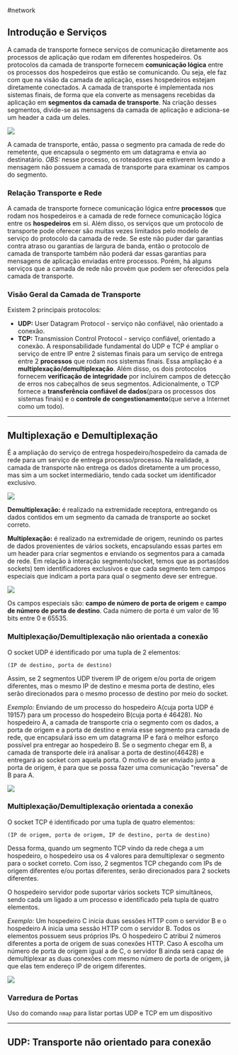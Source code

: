 #network
## Introdução e Serviços
A camada de transporte fornece serviços de comunicação diretamente aos processos de aplicação que rodam em diferentes hospedeiros. Os protocolos da camada de transporte fornecem **comunicação lógica** entre os processos dos hospedeiros que estão se comunicando. Ou seja, ele faz com que na visão da camada de aplicação, esses hospedeiros estejam diretamente conectados.
A camada de transporte é implementada nos sistemas finais, de forma que ela converte as mensagens recebidas da aplicação em **segmentos da camada de transporte**. Na criação desses segmentos, divide-se as mensagens da camada de aplicação e adiciona-se um header a cada um deles.

![](/_assets/Pasted%20image%2020230114115723.png)

A camada de transporte, então, passa o segmento pra camada de rede do remetente, que encapsula o segmento em um datagrama e envia ao destinatário.
*OBS:* nesse processo, os roteadores que estiverem levando a mensagem não possuem a camada de transporte para examinar os campos do segmento.

### Relação Transporte e Rede
A camada de transporte fornece comunicação lógica entre **processos** que rodam nos hospedeiros e a camada de rede fornece comunicação lógica entre os **hospedeiros** em si.
Além disso, os serviços que um protocolo de transporte pode oferecer são muitas vezes limitados pelo modelo de serviço do protocolo da camada de rede. Se este não puder dar garantias contra atraso ou garantias de largura de banda, então o protocolo de camada de transporte também não poderá dar essas garantias para mensagens de aplicação enviadas entre processos. Porém, há alguns serviços que a camada de rede não provém que podem ser oferecidos pela camada de transporte.

### Visão Geral da Camada de Transporte
Existem 2 principais protocolos:
- **UDP:** User Datagram Protocol - serviço não confiável, não orientado a conexão.
- **TCP:** Transmission Control Protocol - serviço confiável, orientado a conexão.
A responsabilidade fundamental do UDP e TCP é ampliar o serviço de entre IP entre 2 sistemas finais para um serviço de entrega entre 2 **processos** que rodam nos sistemas finais. Essa ampliação é a **multiplexação/demultiplexação**.
Além disso, os dois protocolos fornecem **verificação de integridade** por incluirem campos de detecção de erros nos cabeçalhos de seus segmentos.
Adicionalmente, o TCP fornece a **transferência confiável de dados**(para os processos dos sistemas finais) e o **controle de congestionamento**(que serve a Internet como um todo).


---
## Multiplexação e Demultiplexação
É a ampliação do serviço de entrega hospedeiro/hospedeiro da camada de rede para um serviço de entrega processo/processo.
Na realidade, a camada de transporte não entrega os dados diretamente a um processo, mas sim a um socket intermediário, tendo cada socket um identificador exclusivo.

![](/_assets/Pasted%20image%2020230114125738.png)

**Demultiplexação:** é realizado na extremidade receptora, entregando os dados contidos em um segmento da camada de transporte ao socket correto.

**Multiplexação:** é realizado na extremidade de origem, reunindo os partes de dados provenientes de vários sockets, encapsulando essas partes em um header para criar segmentos e enviando os segmentos para a camada de rede.
Em relação à interação segmento/socket, temos que as portas(dos sockets) tem identificadores exclusivos e que cada segmento tem campos especiais que indicam a porta para qual o segmento deve ser entregue.

![](/_assets/Pasted%20image%2020230114131525.png)

Os campos especiais são: **campo de número de porta de origem** e **campo de número de porta de destino**. Cada número de porta é um valor de 16 bits entre 0 e 65535.
### Multiplexação/Demultiplexação não orientada a conexão
O socket UDP é identificado por uma tupla de 2 elementos:
```
(IP de destino, porta de destino)
```
Assim, se 2 segmentos UDP tiverem IP de origem e/ou porta de origem diferentes, mas o mesmo IP de destino e mesma porta de destino, eles serão direcionados para o mesmo processo de destino por meio do socket.

*Exemplo:* Enviando de um processo do hospedeiro A(cuja porta UDP é 19157) para um processo do hospedeiro B(cuja porta é 46428). No hospedeiro A, a camada de transporte cria o segmento com os dados, a porta de origem e a porta de destino e envia esse segmento pra camada de rede, que encapsulará isso em um datagrama IP e fará o melhor esforço possível pra entregar ao hospedeiro B.
Se o segmento chegar em B, a camada de transporte dele irá analisar a porta de destino(46428) e entregará ao socket com aquela porta.
O motivo de ser enviado junto a porta de origem, é para que se possa fazer uma comunicação "reversa" de B para A.

![](/_assets/Pasted%20image%2020230114133852.png)

### Multiplexação/Demultiplexação orientada a conexão
O socket TCP é identificado por uma tupla de quatro elementos:
```
(IP de origem, porta de origem, IP de destino, porta de destino)
```
Dessa forma, quando um segmento TCP vindo da rede chega a um hospedeiro, o hospedeiro usa os 4 valores para demultiplexar o segmento para o socket correto. Com isso, 2 segmentos TCP chegando com IPs de origem diferentes e/ou portas diferentes, serão direcionados para 2 sockets diferentes.

O hospedeiro servidor pode suportar vários sockets TCP simultâneos, sendo cada um ligado a um processo e identificado pela tupla de quatro elementos.

*Exemplo:* Um hospedeiro C inicia duas sessões HTTP com o servidor B e o hospedeiro A inicia uma sessão HTTP com o servidor B. Todos os elementos possuem seus próprios IPs. O hospedeiro C atribui 2 números diferentes a porta de origem de suas conexões HTTP. Caso A escolha um número de porta de origem igual a de C, o servidor B ainda será capaz de demultiplexar as duas conexões com mesmo número de porta de origem, já que elas tem endereço IP de origem diferentes.

![](/_assets/Pasted%20image%2020230114145446.png)

### Varredura de Portas
Uso do comando `nmap` para listar portas UDP e TCP em um dispositivo

---
## UDP: Transporte não orientado para conexão
